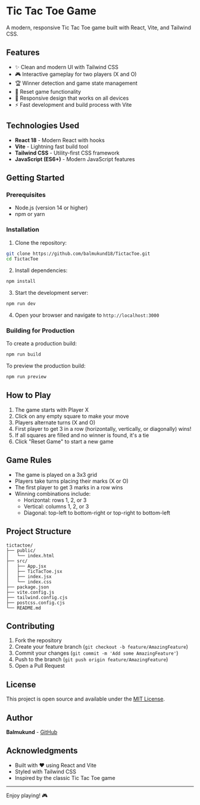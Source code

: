 # Tic Tac Toe Game

A modern, responsive Tic Tac Toe game built with React, Vite, and Tailwind CSS.

## Features

- ✨ Clean and modern UI with Tailwind CSS
- 🎮 Interactive gameplay for two players (X and O)
- 🏆 Winner detection and game state management
- 🔄 Reset game functionality
- 📱 Responsive design that works on all devices
- ⚡ Fast development and build process with Vite

## Technologies Used

- **React 18** - Modern React with hooks
- **Vite** - Lightning fast build tool
- **Tailwind CSS** - Utility-first CSS framework
- **JavaScript (ES6+)** - Modern JavaScript features

## Getting Started

### Prerequisites

- Node.js (version 14 or higher)
- npm or yarn

### Installation

1. Clone the repository:
```bash
git clone https://github.com/balmukund18/TictacToe.git
cd TictacToe
```

2. Install dependencies:
```bash
npm install
```

3. Start the development server:
```bash
npm run dev
```

4. Open your browser and navigate to `http://localhost:3000`

### Building for Production

To create a production build:
```bash
npm run build
```

To preview the production build:
```bash
npm run preview
```

## How to Play

1. The game starts with Player X
2. Click on any empty square to make your move
3. Players alternate turns (X and O)
4. First player to get 3 in a row (horizontally, vertically, or diagonally) wins!
5. If all squares are filled and no winner is found, it's a tie
6. Click "Reset Game" to start a new game

## Game Rules

- The game is played on a 3x3 grid
- Players take turns placing their marks (X or O)
- The first player to get 3 marks in a row wins
- Winning combinations include:
  - Horizontal: rows 1, 2, or 3
  - Vertical: columns 1, 2, or 3
  - Diagonal: top-left to bottom-right or top-right to bottom-left

## Project Structure

```
tictactoe/
├── public/
│   └── index.html
├── src/
│   ├── App.jsx
│   ├── TicTacToe.jsx
│   ├── index.jsx
│   └── index.css
├── package.json
├── vite.config.js
├── tailwind.config.cjs
├── postcss.config.cjs
└── README.md
```

## Contributing

1. Fork the repository
2. Create your feature branch (`git checkout -b feature/AmazingFeature`)
3. Commit your changes (`git commit -m 'Add some AmazingFeature'`)
4. Push to the branch (`git push origin feature/AmazingFeature`)
5. Open a Pull Request

## License

This project is open source and available under the [MIT License](LICENSE).

## Author

**Balmukund** - [GitHub](https://github.com/balmukund18)

## Acknowledgments

- Built with ❤️ using React and Vite
- Styled with Tailwind CSS
- Inspired by the classic Tic Tac Toe game

---

Enjoy playing! 🎮
